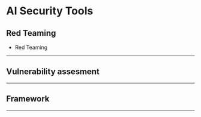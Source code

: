 
# AI Security Tools
## Red Teaming
- Red Teaming
- ---
## Vulnerability assesment 
---
## Framework
---

